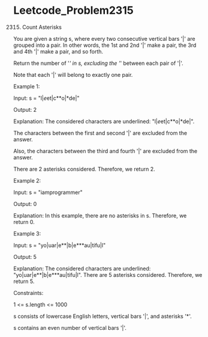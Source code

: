 # Leetcode_Problem2315




2315. Count Asterisks




You are given a string s, where every two consecutive vertical bars '|' are grouped into a pair. In other words, the 1st and 2nd '|' make a pair, the 3rd and 4th '|' make a pair, and so forth.




Return the number of '*' in s, excluding the '*' between each pair of '|'.




Note that each '|' will belong to exactly one pair.

 

Example 1:



Input: s = "l|*e*et|c**o|*de|"



Output: 2




Explanation: The considered characters are underlined: "l|*e*et|c**o|*de|".




The characters between the first and second '|' are excluded from the answer.




Also, the characters between the third and fourth '|' are excluded from the answer.




There are 2 asterisks considered. Therefore, we return 2.




Example 2:




Input: s = "iamprogrammer"




Output: 0




Explanation: In this example, there are no asterisks in s. Therefore, we return 0.




Example 3:





Input: s = "yo|uar|e**|b|e***au|tifu|l"




Output: 5




Explanation: The considered characters are underlined: "yo|uar|e**|b|e***au|tifu|l". There are 5 asterisks considered. Therefore, we return 5.
 



Constraints:





1 <= s.length <= 1000






s consists of lowercase English letters, vertical bars '|', and asterisks '*'.







s contains an even number of vertical bars '|'.
